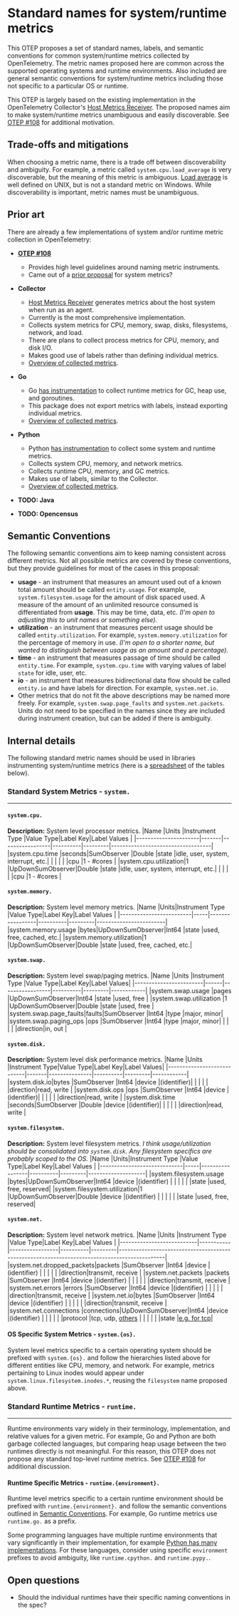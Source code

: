 # Standard names for system/runtime metrics

This OTEP proposes a set of standard names, labels, and semantic conventions for common system/runtime metrics collected by OpenTelemetry. The metric names proposed here are common across the supported operating systems and runtime environments. Also included are general semantic conventions for system/runtime metrics including those not specific to a particular OS or runtime.

This OTEP is largely based on the existing implementation in the OpenTelemetry Collector's [Host Metrics Receiver](https://github.com/open-telemetry/opentelemetry-collector/tree/1ad767e62f3dff6f62f32c7360b6fefe0fbf32ff/receiver/hostmetricsreceiver). The proposed names aim to make system/runtime metrics unambiguous and easily discoverable. See [OTEP #108](https://github.com/open-telemetry/oteps/pull/108/files) for additional motivation.

## Trade-offs and mitigations

When choosing a metric name, there is a trade off between discoverability and ambiguity. For example, a metric called `system.cpu.load_average` is very discoverable, but the meaning of this metric is ambiguous. [Load average](https://en.wikipedia.org/wiki/Load_(computing)) is well defined on UNIX, but is not a standard metric on Windows. While discoverability is important, metric names must be unambiguous.

## Prior art

There are already a few implementations of system and/or runtime metric collection in OpenTelemetry:

- **[OTEP #108](https://github.com/open-telemetry/oteps/pull/108/files)**
  * Provides high level guidelines around naming metric instruments.
  * Came out of a [prior proposal](https://docs.google.com/spreadsheets/d/1WlStcUe2eQoN1y_UF7TOd6Sw7aV_U0lFcLk5kBNxPsY/edit#gid=0) for system metrics?
- **Collector**
  * [Host Metrics Receiver](https://github.com/open-telemetry/opentelemetry-collector/tree/1ad767e62f3dff6f62f32c7360b6fefe0fbf32ff/receiver/hostmetricsreceiver) generates metrics about the host system when run as an agent.
  * Currently is the most comprehensive implementation.
  * Collects system metrics for CPU, memory, swap, disks, filesystems, network, and load.
  * There are plans to collect process metrics for CPU, memory, and disk I/O.
  * Makes good use of labels rather than defining individual metrics.
  * [Overview of collected metrics](https://docs.google.com/spreadsheets/d/11qSmzD9e7PnzaJPYRFdkkKbjTLrAKmvyQpjBjpJsR2s).

- **Go**
  * Go [has instrumentation](https://github.com/open-telemetry/opentelemetry-go-contrib/tree/master/instrumentation/runtime) to collect runtime metrics for GC, heap use, and goroutines.
  * This package does not export metrics with labels, instead exporting individual metrics.
  * [Overview of collected metrics](https://docs.google.com/spreadsheets/d/1r50cC9ass0A8SZIg2ZpLdvZf6HmQJsUSXFOu-rl4yaY/edit#gid=0).
- **Python**
  * Python [has instrumentation](https://github.com/open-telemetry/opentelemetry-python/tree/master/ext/opentelemetry-ext-system-metrics) to collect some system and runtime metrics.
  * Collects system CPU, memory, and network metrics.
  * Collects runtime CPU, memory, and GC metrics.
  * Makes use of labels, similar to the Collector.
  * [Overview of collected metrics](https://docs.google.com/spreadsheets/d/1r50cC9ass0A8SZIg2ZpLdvZf6HmQJsUSXFOu-rl4yaY/edit#gid=0).
- **TODO: Java**
- **TODO: Opencensus**

## Semantic Conventions

The following semantic conventions aim to keep naming consistent across different metrics. Not all possible metrics are covered by these conventions, but they provide guidelines for most of the cases in this proposal:

- **usage** - an instrument that measures an amount used out of a known total amount should be called `entity.usage`. For example, `system.filesystem.usage` for the amount of disk spaced used. A measure of the amount of an unlimited resource consumed is differentiated from **usage**. This may be time, data, etc. *(I'm open to adjusting this to unit names or something else).*
- **utilization** - an instrument that measures percent usage should be called `entity.utilization`. For example, `system.memory.utilization` for the percentage of memory in use. *(I'm open to a shorter name, but wanted to distinguish between usage as an amount and a percentage).*
- **time** - an instrument that measures passage of time should be called `entity.time`. For example, `system.cpu.time` with varying values of label `state` for idle, user, etc.
- **io** - an instrument that measures bidirectional data flow should be called `entity.io` and have labels for direction. For example, `system.net.io`.
- Other metrics that do not fit the above descriptions may be named more freely. For example, `system.swap.page_faults` and `system.net.packets`. Units do not need to be specified in the names since they are included during instrument creation, but can be added if there is ambiguity.

## Internal details

The following standard metric names should be used in libraries instrumenting system/runtime metrics (here is a [spreadsheet](https://docs.google.com/spreadsheets/d/1r50cC9ass0A8SZIg2ZpLdvZf6HmQJsUSXFOu-rl4yaY/edit#gid=973941697) of the tables below).

### Standard System Metrics - `system.`

---

#### `system.cpu.`

**Description:** System level processor metrics.
|Name                  |Units  |Instrument Type  |Value Type|Label Key|Label Values                       |
|----------------------|-------|-----------------|----------|---------|-----------------------------------|
|system.cpu.time       |seconds|SumObserver      |Double    |state    |idle, user, system, interrupt, etc.|
|                      |       |                 |          |cpu      |1 - #cores                         |
|system.cpu.utilization|1      |UpDownSumObserver|Double    |state    |idle, user, system, interrupt, etc.|
|                      |       |                 |          |cpu      |1 - #cores                         |

#### `system.memory.`

**Description:** System level memory metrics.
|Name                     |Units|Instrument Type  |Value Type|Label Key|Label Values            |
|-------------------------|-----|-----------------|----------|---------|------------------------|
|system.memory.usage      |bytes|UpDownSumObserver|Int64     |state    |used, free, cached, etc.|
|system.memory.utilization|1    |UpDownSumObserver|Double    |state    |used, free, cached, etc.|

#### `system.swap.`

**Description:** System level swap/paging metrics.
|Name                    |Units |Instrument Type  |Value Type|Label Key|Label Values|
|------------------------|------|-----------------|----------|---------|------------|
|system.swap.usage       |pages |UpDownSumObserver|Int64     |state    |used, free  |
|system.swap.utilization |1     |UpDownSumObserver|Double    |state    |used, free  |
|system.swap.page\_faults|faults|SumObserver      |Int64     |type     |major, minor|
|system.swap.paging\_ops |ops   |SumObserver      |Int64     |type     |major, minor|
|                        |      |                 |          |direction|in, out     |

#### `system.disk.`

**Description:** System level disk performance metrics.
|Name                        |Units  |Instrument Type|Value Type|Label Key|Label Values|
|----------------------------|-------|---------------|----------|---------|------------|
|system.disk.io<!--notlink-->|bytes  |SumObserver    |Int64     |device   |(identifier)|
|                            |       |               |          |direction|read, write |
|system.disk.ops             |ops    |SumObserver    |Int64     |device   |(identifier)|
|                            |       |               |          |direction|read, write |
|system.disk.time            |seconds|SumObserver    |Double    |device   |(identifier)|
|                            |       |               |          |direction|read, write |

#### `system.filesystem.`

**Description:** System level filesystem metrics. *I think usage/utilization should be consolidated into `system.disk`. Any filesystem specifics are probably scoped to the OS.*
|Name                         |Units|Instrument Type  |Value Type|Label Key|Label Values        |
|-----------------------------|-----|-----------------|----------|---------|--------------------|
|system.filesystem.usage      |bytes|UpDownSumObserver|Int64     |device   |(identifier)        |
|                             |     |                 |          |state    |used, free, reserved|
|system.filesystem.utilization|1    |UpDownSumObserver|Double    |device   |(identifier)        |
|                             |     |                 |          |state    |used, free, reserved|

#### `system.net.`

**Description:** System level network metrics.
|Name                       |Units      |Instrument Type  |Value Type|Label Key|Label Values                                                                                  |
|---------------------------|-----------|-----------------|----------|---------|----------------------------------------------------------------------------------------------|
|system.net.dropped\_packets|packets    |SumObserver      |Int64     |device   |(identifier)                                                                                  |
|                           |           |                 |          |direction|transmit, receive                                                                             |
|system.net.packets         |packets    |SumObserver      |Int64     |device   |(identifier)                                                                                  |
|                           |           |                 |          |direction|transmit, receive                                                                             |
|system.net.errors          |errors     |SumObserver      |Int64     |device   |(identifier)                                                                                  |
|                           |           |                 |          |direction|transmit, receive                                                                             |
|system<!--notlink-->.net.io|bytes      |SumObserver      |Int64     |device   |(identifier)                                                                                  |
|                           |           |                 |          |direction|transmit, receive                                                                             |
|system.net.connections     |connections|UpDownSumObserver|Int64     |device   |(identifier)                                                                                  |
|                           |           |                 |          |protocol |tcp, udp, [others](https://en.wikipedia.org/wiki/Transport_layer#Protocols)                   |
|                           |           |                 |          |state    |[e.g. for tcp](https://en.wikipedia.org/wiki/Transmission_Control_Protocol#Protocol_operation)|

#### OS Specific System Metrics - `system.{os}.`

System level metrics specific to a certain operating system should be prefixed with `system.{os}.` and follow the hierarchies listed above for different entities like CPU, memory, and network. For example, metrics pertaining to Linux inodes would appear under `system.linux.filesystem.inodes.*`, reusing the `filesystem` name proposed above.

### Standard Runtime Metrics - `runtime.`

---

Runtime environments vary widely in their terminology, implementation, and relative values for a given metric. For example, Go and Python are both garbage collected languages, but comparing heap usage between the two runtimes directly is not meaningful. For this reason, this OTEP does not propose any standard top-level runtime metrics. See [OTEP #108](https://github.com/open-telemetry/oteps/pull/108/files) for additional discussion.

#### Runtime Specific Metrics - `runtime.{environment}.`

Runtime level metrics specific to a certain runtime environment should be prefixed with `runtime.{environment}.` and follow the semantic conventions outlined in [Semantic Conventions](#semantic-conventions). For example, Go runtime metrics use `runtime.go.` as a prefix.

Some programming languages have multiple runtime environments that vary significantly in their implementation, for example [Python has many implementations](https://wiki.python.org/moin/PythonImplementations). For these languages, consider using specific `environment` prefixes to avoid ambiguity, like `runtime.cpython.` and `runtime.pypy.`.

## Open questions

- Should the individual runtimes have their specific naming conventions in the spec?
